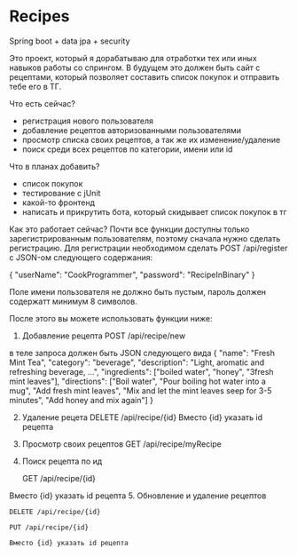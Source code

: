 # Recipes
 Spring boot + data jpa + security
 
 Это проект, который я дорабатываю для отработки тех или иных навыков работы со спрингом.
 В будущем это должен быть сайт с рецептами, который позволяет составить список покупок и отправить тебе его в ТГ.
 
 Что есть сейчас?
 - регистрация нового пользователя
 - добавление рецептов авторизованными пользователями
 - просмотр списка своих рецептов, а так же их изменение/удаление
 - поиск среди всех рецептов по категории, имени или id

Что в планах добавить?
- список покупок
- тестирование с jUnit
- какой-то фронтенд
- написать и прикрутить бота, который скидывает список покупок в тг

Как это работает сейчас?
Почти все функции доступны только зарегистрированным пользователям, поэтому сначала нужно сделать регистрацию.
Для регистрации необходимом сделать POST /api/register с JSON-ом следующего содержания:

{
   "userName": "CookProgrammer",
   "password": "RecipeInBinary"
}

Поле имени пользователя не должно быть пустым, пароль должен содержатт минимум 8 символов.

 После этого вы можете использовать функции ниже:
 1. Добавление рецепта
 POST /api/recipe/new
 
 в теле запроса должен быть JSON следующего вида 
 {
   "name": "Fresh Mint Tea",
   "category": "beverage",
   "description": "Light, aromatic and refreshing beverage, ...",
   "ingredients": ["boiled water", "honey", "3fresh mint leaves"],
   "directions": ["Boil water", "Pour boiling hot water into a mug", "Add fresh mint leaves", "Mix and let the mint leaves seep for 3-5 minutes", "Add honey and mix again"]
}

 2. Удаление рецета
    DELETE /api/recipe/{id}
    Вместо {id} указать id рецепта
 
 3. Просмотр своих рецептов
    GET /api/recipe/myRecipe
 
 4. Поиск рецепта по ид
 
     GET /api/recipe/{id}
  
  Вместо {id} указать id рецепта
 5. Обновление и удаление рецептов
 
    DELETE /api/recipe/{id}
 
    PUT /api/recipe/{id}
 
    Вместо {id} указать id рецепта
